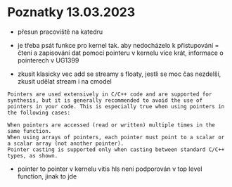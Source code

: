 # Poznatky 13.03.2023

- přesun pracoviště na katedru

- je třeba psát funkce pro kernel tak. aby nedocházelo k přistupování = čtení a zapisování dat pomocí pointeru v kernelu více krát, informace o pointerech v UG1399
- zkusit klasicky vec add se streamy s floaty, jestli se moc čas nezdelší, zkusit udělat stream i na cmodel

```
Pointers are used extensively in C/C++ code and are supported for synthesis, but it is generally recommended to avoid the use of pointers in your code. This is especially true when using pointers in the following cases:

When pointers are accessed (read or written) multiple times in the same function.
When using arrays of pointers, each pointer must point to a scalar or a scalar array (not another pointer).
Pointer casting is supported only when casting between standard C/C++ types, as shown.
```

- pointer to pointer v kernelu vitis hls není podporován v top level function, jinak to jde
